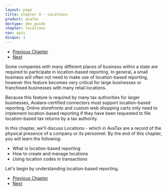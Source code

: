 ```yaml
---
layout: page
title: Chapter 9 - Locations
product: avaTax
doctype: dev_guide
chapter: locations
nav: apis
disqus: 1
---
```


<ul class="pager">
  <li class="previous"><a href="/avatax/dev-guide/exemptions/"><i class="glyphicon glyphicon-chevron-left"></i>Previous Chapter</a></li>
  <li class="next"><a href="/avatax/dev-guide/locations/location-based-reporting/">Next<i class="glyphicon glyphicon-chevron-right"></i></a></li>
</ul>

Some companies with many different places of business within a state are required to participate in location-based reporting.  In general, a small business will often not need to make use of location-based reporting, however this feature becomes very critical for large businesses or franchised businesses with many retail locations.

Because this feature is required by many tax authorities for larger businesses, Avalara-certified connectors must support location-based reporting.  Online storefronts and custom web shopping carts only need to implement location-based reporting if they have been requested to file location-based tax returns by a tax authority.

In this chapter, we'll discuss Locations - which in AvaTax are a record of the physical presence of a company or its personnel. By the end of this chapter, you will learn the following:
<ul class="dev-guide-list">
  <li>What is location-based reporting</li>
  <li>How to create and manage locations</li>
  <li>Using location codes in transactions</li>
</ul>

Let's begin by understanding location-based reporting.


<ul class="pager">
  <li class="previous"><a href="/avatax/dev-guide/exemptions/"><i class="glyphicon glyphicon-chevron-left"></i>Previous Chapter</a></li>
  <li class="next"><a href="/avatax/dev-guide/locations/location-based-reporting/">Next<i class="glyphicon glyphicon-chevron-right"></i></a></li>
</ul>